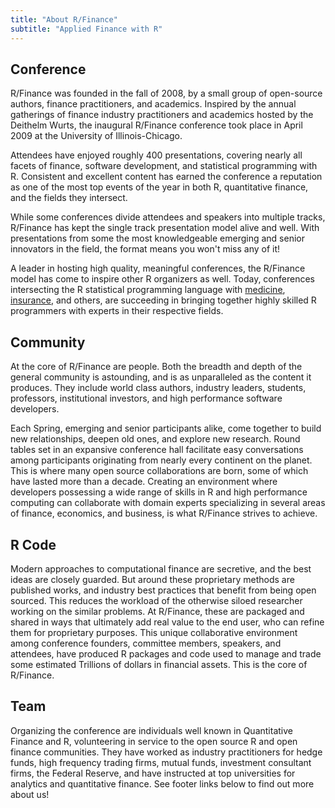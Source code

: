 ```yaml
---
title: "About R/Finance"
subtitle: "Applied Finance with R"
---
```


## Conference

R/Finance was founded in the fall of 2008, by a small group of open-source 
authors, finance practitioners, and academics. Inspired by the annual gatherings 
of finance industry practitioners and academics hosted by the Deithelm Wurts, 
the inaugural R/Finance conference took place in April 2009 at the University 
of Illinois-Chicago.

Attendees have enjoyed roughly 400 presentations, covering nearly all facets of 
finance, software development, and statistical programming with R. Consistent 
and excellent content has earned the conference a reputation as one of the most
top events of the year in both R, quantitative finance, and the fields they 
intersect. 

While some conferences divide attendees and speakers into multiple tracks,
R/Finance has kept the single track presentation model alive and well. With 
presentations from some the most knowledgeable emerging and senior innovators 
in the field, the format means you won't miss any of it!

A leader in hosting high quality, meaningful conferences, the R/Finance model 
has come to inspire other R organizers as well. Today, conferences intersecting 
the R statistical programming language with [medicine](https://r-medicine.com/), 
[insurance](https://insurancedatascience.org/), and others, are succeeding in 
bringing together highly skilled R programmers with experts in their respective 
fields.


## Community

At the core of R/Finance are people. Both the breadth and depth of the 
general community is astounding, and is as unparalleled as the content it 
produces. They include world class authors, industry leaders, students, 
professors, institutional investors, and high performance software developers.  

Each Spring, emerging and senior participants alike, come together to build new 
relationships, deepen old ones, and explore new research. Round tables set in an
expansive conference hall facilitate easy conversations among participants 
originating from nearly every continent on the planet. This is where many open
source collaborations are born, some of which have lasted more than a decade. 
Creating an environment where developers possessing a wide range of skills in R 
and high performance computing can collaborate with domain experts specializing 
in several areas of finance, economics, and business, is what R/Finance strives 
to achieve.


## R Code

Modern approaches to computational finance are secretive, and the best ideas are 
closely guarded. But around these proprietary methods are published works, and 
industry best practices that benefit from being open sourced. This reduces the 
workload of the otherwise siloed researcher working on the similar problems. 
At R/Finance, these are packaged and shared in ways that ultimately add real 
value to the end user, who can refine them for proprietary purposes. This unique 
collaborative environment among conference founders, committee members, 
speakers, and attendees, have produced R packages and code used to manage and 
trade some estimated Trillions of dollars in financial assets. This is the core
of R/Finance.

## Team

Organizing the conference are individuals well known in Quantitative Finance 
and R, volunteering in service to the open source R and open finance 
communities. They have worked as industry practitioners for hedge funds, high 
frequency trading firms, mutual funds, investment consultant firms, the Federal 
Reserve, and have instructed at top universities for analytics and
quantitative finance. See footer links below to find out more about us!

